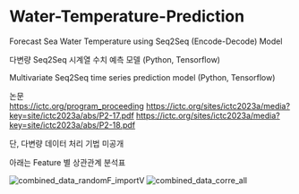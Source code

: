 # Water-Temperature-Prediction
Forecast Sea Water Temperature using Seq2Seq (Encode-Decode) Model

다변량 Seq2Seq 시계열 수치 예측 모델 (Python, Tensorflow)<br/>

Multivariate Seq2Seq time series prediction model (Python, Tensorflow)<br/>

논문<br/>
https://ictc.org/program_proceeding
https://ictc.org/sites/ictc2023a/media?key=site/ictc2023a/abs/P2-17.pdf
https://ictc.org/sites/ictc2023a/media?key=site/ictc2023a/abs/P2-18.pdf

단, 다변량 데이터 처리 기법 미공개<br/>

아래는 Feature 별 상관관계 분석표

![combined_data_randomF_importV](https://github.com/UniverseMaker/Seq2Seq-Water-Temperature-Prediction/assets/14816515/6c1275f8-4c9b-4cef-8165-8b13aa489c94)
![combined_data_corre_all](https://github.com/UniverseMaker/Seq2Seq-Water-Temperature-Prediction/assets/14816515/82a2ad60-7d00-4cba-ab81-3d127ceb6c1f)

